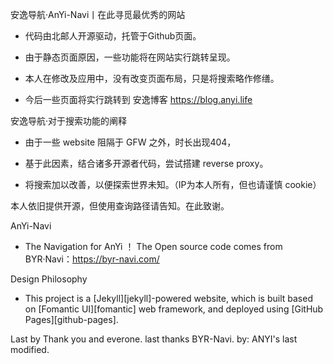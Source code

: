 
安逸导航·AnYi-Navi丨在此寻觅最优秀的网站

- 代码由北邮人开源驱动，托管于Github页面。

- 由于静态页面原因，一些功能将在网站实行跳转呈现。

- 本人在修改及应用中，没有改变页面布局，只是将搜索略作修缮。

- 今后一些页面将实行跳转到 安逸博客  https://blog.anyi.life


安逸导航·对于搜索功能的阐释

- 由于一些 website 阻隔于 GFW 之外，时长出现404，

- 基于此因素，结合诸多开源者代码，尝试搭建 reverse proxy。

- 将搜索加以改善，以便探索世界未知。（IP为本人所有，但也请谨慎 cookie）


本人依旧提供开源，但使用查询路径请告知。在此致谢。



AnYi-Navi
- The Navigation for AnYi ！ The Open source code comes from BYR·Navi：https://byr-navi.com/

Design Philosophy
- This project is a [Jekyll][jekyll]-powered website, which is built based on [Fomantic UI][fomantic] web framework, and deployed using [GitHub Pages][github-pages].

Last by
     Thank you and everone. last thanks BYR-Navi. 
      by: ANYI's last modified.
